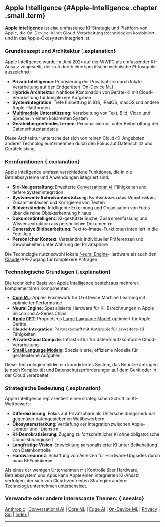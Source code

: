 ## Apple Intelligence {#Apple-Intelligence .chapter .small .term}

**Apple Intelligence** ist eine umfassende KI-Strategie und Plattform von Apple, die On-Device-KI mit Cloud-Verarbeitungstechnologien kombiniert und in das Apple-Ökosystem integriert ist.

### Grundkonzept und Architektur {.explanation}

Apple Intelligence wurde im Juni 2024 auf der WWDC als umfassender KI-Ansatz vorgestellt, der sich durch eine spezifische technische Philosophie auszeichnet:

- **Private Intelligence**: Priorisierung der Privatsphäre durch lokale Verarbeitung auf den Endgeräten ([On-Device ML](#On-Device-ML))
- **Hybride Architektur**: Nahtlose Kombination von Geräte-KI mit Cloud-Verarbeitung für komplexere Aufgaben
- **Systemintegration**: Tiefe Einbettung in iOS, iPadOS, macOS und andere Apple-Plattformen
- **[Multimodale](#Modality) Unterstützung**: Verarbeitung von Text, Bild, Video und Sprache in einem kohärenten System
- **Geräteübergreifendes Lernen**: Personalisierung unter Beibehaltung der Datenschutzstandards

Diese Architektur unterscheidet sich von reinen Cloud-KI-Angeboten anderer Technologieunternehmen durch den Fokus auf Datenschutz und Geräteleistung.

### Kernfunktionen {.explanation}

Apple Intelligence umfasst verschiedene Funktionen, die in die Betriebssysteme und Anwendungen integriert sind:

- **Siri-Neugestaltung**: Erweiterte [Conversational AI](#Conversational-AI)-Fähigkeiten und tiefere Systemintegration
- **Systemweite Schreibunterstützung**: Kontextbewusstes Umschreiben, Zusammenfassen und Korrigieren von Texten
- **Bildverständnis**: Intelligente Erkennung und Organisation von Fotos über die reine Objekterkennung hinaus
- **Dokumentintelligenz**: KI-gestützte Suche, Zusammenfassung und Wissensextraktion aus persönlichen Dokumenten
- **Generative Bildbearbeitung**: [Text-to-Image](#Text-to-Image)-Funktionen integriert in die Foto-App
- **Persönlicher Kontext**: Verständnis individueller Präferenzen und Gewohnheiten unter Wahrung der Privatsphäre

Die Technologie nutzt sowohl lokale [Neural Engine](#Neural-Engine)-Hardware als auch den [Claude](#Claude)-API-Zugang für komplexere Anfragen.

### Technologische Grundlagen {.explanation}

Die technische Basis von Apple Intelligence besteht aus mehreren komplementären Komponenten:

- **[Core ML](#Core-ML)**: Apples Framework für On-Device Machine Learning mit optimierter Performance
- **Neural Engine**: Spezialisierte Hardware für KI-Berechnungen in Apple Silicon und A-Series Chips
- **[Apple GPT](#Apple-GPT)**: Proprietäres [Large Language Model](#Large-Language-Model), optimiert für Apple-Geräte
- **Claude-Integration**: Partnerschaft mit [Anthropic](#Anthropic) für erweiterte KI-Fähigkeiten
- **Private Cloud Compute**: Infrastruktur für datenschutzkonforme Cloud-Verarbeitung
- **[Small Language Models](#Small-Language-Model)**: Spezialisierte, effiziente Modelle für geräteinterne Aufgaben

Diese Technologien bilden ein koordiniertes System, das Benutzeranfragen je nach Komplexität und Datenschutzanforderungen auf dem Gerät oder in der Cloud verarbeitet.

### Strategische Bedeutung {.explanation}

Apple Intelligence repräsentiert einen strategischen Schritt im KI-Wettbewerb:

- **Differenzierung**: Fokus auf Privatsphäre als Unterscheidungsmerkmal gegenüber datengetriebenen Wettbewerbern
- **Ökosystemstärkung**: Vertiefung der Integration zwischen Apple-Geräten und -Diensten
- **KI-Demokratisierung**: Zugang zu fortschrittlicher KI ohne obligatorische Cloud-Abhängigkeit
- **Langfristige Vision**: Entwicklung personalisierter KI unter Beibehaltung von Datenkontrolle
- **Hardwareanreiz**: Schaffung von Anreizen für Hardware-Upgrades durch neue KI-Funktionen

Als eines der wenigen Unternehmen mit Kontrolle über Hardware, Betriebssystem und Apps kann Apple einen integrierten KI-Ansatz verfolgen, der sich von Cloud-zentrierten Strategien anderer Technologieunternehmen unterscheidet.

### Verwandte oder andere interessante Themen: {.seealso}

[Anthropic](#Anthropic) |
[Conversational AI](#Conversational-AI) |
[Core ML](#Core-ML) |
[Edge AI](#Edge-AI) |
[On-Device ML](#On-Device-ML) |
[Privacy](#Privacy) |
[Siri](#Siri) |
[Index](#Index) |

----


